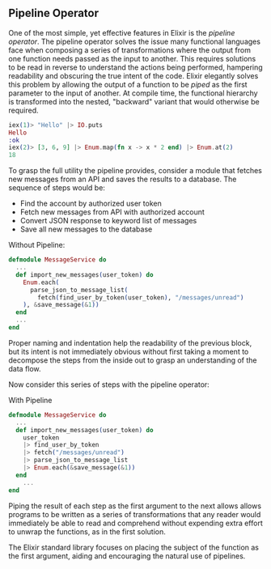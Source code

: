 ## Pipeline Operator
One of the most simple, yet effective features in Elixir is the *pipeline operator*. The pipeline operator solves the issue many functional languages face when composing a series of transformations where the output from one function needs passed as the input to another. This requires solutions to be read in reverse to understand the actions being performed, hampering readability and obscuring the true intent of the code. Elixir elegantly solves this problem by allowing the output of a function to be *piped* as the first parameter to the input of another. At compile time, the functional hierarchy is transformed into the nested, "backward" variant that would otherwise be required.

```elixir
iex(1)> "Hello" |> IO.puts
Hello
:ok
iex(2)> [3, 6, 9] |> Enum.map(fn x -> x * 2 end) |> Enum.at(2)
18
```

To grasp the full utility the pipeline provides, consider a module that fetches new messages from an API and saves the results to a database. The sequence of steps would be:

- Find the account by authorized user token
- Fetch new messages from API with authorized account
- Convert JSON response to keyword list of messages
- Save all new messages to the database

Without Pipeline:
```elixir
defmodule MessageService do
  ...
  def import_new_messages(user_token) do
    Enum.each(
      parse_json_to_message_list(
        fetch(find_user_by_token(user_token), "/messages/unread")
    ), &save_message(&1))
  end
  ...
end
```

Proper naming and indentation help the readability of the previous block, but its intent is not immediately obvious without first taking a moment to decompose the steps from the inside out to grasp an understanding of the data flow.

Now consider this series of steps with the pipeline operator:

With Pipeline
```elixir
defmodule MessageService do
  ...
  def import_new_messages(user_token) do
    user_token
    |> find_user_by_token
    |> fetch("/messages/unread")
    |> parse_json_to_message_list
    |> Enum.each(&save_message(&1))
  end
	...
end
```

Piping the result of each step as the first argument to the next allows allows programs to be written as a series of transformations that any reader would immediately be able to read and comprehend without expending extra effort to unwrap the functions, as in the first solution. 

The Elixir standard library focuses on placing the subject of the function as the first argument, aiding and encouraging the natural use of pipelines.
